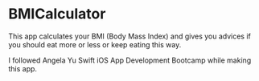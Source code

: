 # BMICalculator
This app calculates your BMI (Body Mass Index) and gives you advices if you should eat more or less or keep eating this way.

I followed Angela Yu Swift iOS App Development Bootcamp while making this app.
